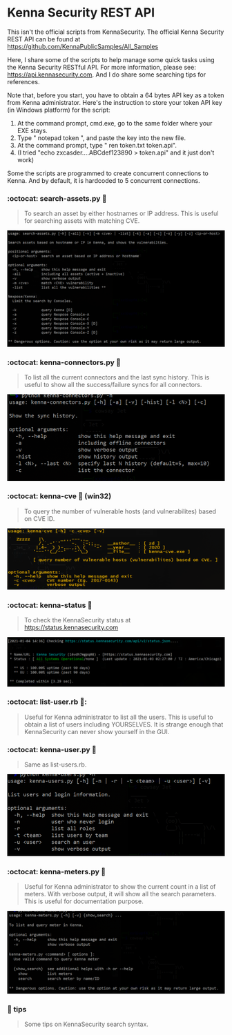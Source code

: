 # Kenna Security REST API

This isn't the official scripts from KennaSecurity. The official Kenna Security REST API can be found at https://github.com/KennaPublicSamples/All_Samples

Here, I share some of the scripts to help manage some quick tasks using the Kenna Security RESTful API. For more information, please see: https://api.kennasecurity.com. And I do share some searching tips for references.

Note that, before you start, you have to obtain a 64 bytes API key as a token from Kenna administrator. Here's the instruction to store your token API key (in Windows platform) for the script:
1. At the command prompt, cmd.exe, go to the same folder where your EXE stays.
2. Type " notepad token ", and paste the key into the new file.
3. At the command prompt, type " ren token.txt token.api".
4. (I tried "echo zxcasder....ABCdef123890 > token.api" and it just don't work)

Some the scripts are programmed to create concurrent connections to Kenna. And by default, it is hardcoded to 5 concurrent connections.

### :octocat: search-assets.py :snake:
> To search an asset by either hostnames or IP address. This is useful for searching assets with matching CVE. 

![search-assets.py](screenshots/search-assets.png)

### :octocat: kenna-connectors.py :snake:
> To list all the current connectors and the last sync history. This is useful to show all the success/failure syncs for all connectors.

![kenna-connectors.py](screenshots/kenna-connectors.png)

### :octocat: kenna-cve :snake: (win32)
> To query the number of vulnerable hosts (and vulnerabilites) based on CVE ID.

![kenna-cve-win.exe](screenshots/kenna-cve.png)

### :octocat: kenna-status :snake:
> To check the KennaSecurity status at https://status.kennasecurity.com

![kenna-status.py](screenshots/kenna-status.png)

### :octocat: list-user.rb :gem::
> Useful for Kenna administrator to list all the users. This is useful to obtain a list of users including YOURSELVES. It is strange enough that KennaSecurity can never show yourself in the GUI.

### :octocat: kenna-user.py :snake:
> Same as list-users.rb. 

![kenna-users.py](screenshots/kenna-users.png)

### :octocat: kenna-meters.py :snake:
> Useful for Kenna administrator to show the current count in a list of meters. With verbose output, it will show all the search parameters. This is useful for documentation purpose.

![kenna-meters.py](screenshots/kenna-meters.png)

### :open_file_folder: tips
> Some tips on KennaSecurity search syntax.



